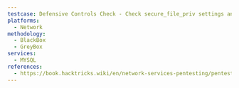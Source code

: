 ```yaml
---
testcase: Defensive Controls Check - Check secure_file_priv settings and other MySQL security configurations that mitigate file read/write and command execution
platforms: 
  - Network
methodology: 
  - BlackBox
  - GreyBox
services:
  - MYSQL
references:
  - https://book.hacktricks.wiki/en/network-services-pentesting/pentesting-mysql.html
---
```

